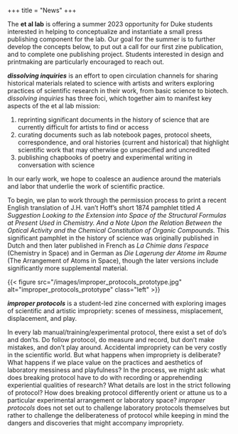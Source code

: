 +++
title = "News"
+++

The **et al lab** is offering a summer 2023 opportunity for Duke students interested in helping to conceptualize and instantiate a small press publishing component for the lab. Our goal for the summer is to further develop the concepts below, to put out a call for our first zine publication, and to complete one publishing project. Students interested in design and printmaking are particularly encouraged to reach out.


***dissolving inquiries*** is an effort to open circulation channels for sharing historical materials related to science with artists and writers exploring practices of scientific research in their work, from basic science to biotech. *dissolving inquiries* has three foci, which together aim to manifest key aspects of the et al lab mission:

1. reprinting significant documents in the history of science that are currently difficult for artists to find or access 
2. curating documents such as lab notebook pages, protocol sheets, correspondence, and oral histories (current and historical) that highlight scientific work that may otherwise go unspecified and uncredited 
3. publishing chapbooks of poetry and experimental writing in conversation with science

In our early work, we hope to coalesce an audience around the materials and labor that underlie the work of scientific practice. 

To begin, we plan to work through the permission process to print a recent English translation of J.H. van’t Hoff’s short 1874 pamphlet titled _A Suggestion Looking to the Extension into Space of the Structural Formulas at Present Used in Chemistry. And a Note Upon the Relation Between the Optical Activity and the Chemical Constitution of Organic Compounds._ This significant pamphlet in the history of science was originally published in Dutch and then later published in French as _La Chimie dans l’espace_ (Chemistry in Space) and in German as _Die Lagerung der Atome im Raume_ (The Arrangement of Atoms in Space), though the later versions include significantly more supplemental material.


{{< figure src="/images/improper_protocols_prototype.jpg" alt="improper_protocols_prototype" class="left" >}}

***improper protocols*** is a student-led zine concerned with exploring images of scientific and artistic impropriety: scenes of messiness, misplacement, displacement, and play.

In every lab manual/training/experimental protocol, there exist a set of do’s and don’ts. Do follow protocol, do measure and record, but don’t make mistakes, and don’t play around. Accidental impropriety can be very costly in the scientific world. But what happens when impropriety is deliberate? What happens if we place value on the practices and aesthetics of laboratory messiness and playfulness? In the process, we might ask: what does breaking protocol have to do with recording or apprehending experiential qualities of research? What details are lost in the strict following of protocol? How does breaking protocol differently orient or attune us to a particular experimental arrangement or laboratory space? *improper protocols* does not set out to challenge laboratory protocols themselves but rather to challenge the deliberateness of protocol while keeping in mind the dangers and discoveries that might accompany impropriety.
